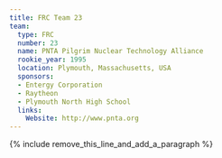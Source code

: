 ```yaml
---
title: FRC Team 23
team:
  type: FRC
  number: 23
  name: PNTA Pilgrim Nuclear Technology Alliance
  rookie_year: 1995
  location: Plymouth, Massachusetts, USA
  sponsors:
  - Entergy Corporation
  - Raytheon
  - Plymouth North High School
  links:
    Website: http://www.pnta.org
---
```


{% include remove_this_line_and_add_a_paragraph %}